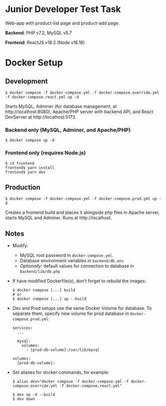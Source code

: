 # Junior Developer Test Task

Web-app with product-list page and product-add page.

**Backend**: PHP v7.2, MySQL v5.7

**Frontend**: ReactJS v18.2 (Node v16.18)

# Docker Setup

## Development

```
$ docker compose -f docker-compose.yml -f docker-compose.override.yml -f docker-compose.react.yml up -d
```

Starts MySQL, Adminer (for database management, at http://localhost:8080), Apache/PHP server with backend API, and React DevServer at http://localhost:5173.

### Backend only (MySQL, Adminer, and Apache/PHP)

```
$ docker compose up -d
```

### Frontend only (requires Node.js)

```
$ cd frontend
frontend$ yarn install
frontend$ yarn dev
```

## Production

```
$ docker compose -f docker-compose.yml -f docker-compose.prod.yml up -d
```

Creates a frontend build and places it alongside php files in Apache server, starts MySQL and Adminer. Runs at http://localhost.

## Notes

- Modify:

  - MySQL root password in `docker-compose.yml`.
  - Database environment variables in `backend/db.env`
  - _Optionally_: default values for connection to database in `backend/lib/db.php`

- If have modified Dockerfile(s), don't forget to rebuild the images:

  ```
  $ docker compose [...] build
  # or
  $ docker compose [...] up --build
  ```

- Dev and Prod setups use the same Docker Volume for database. To separate them, specify new volume for prod database in `docker-compose.prod.yml`:

  ```
  services:
    ...

    mysql:
      volumes:
        - [prod-db-volume]:/var/lib/mysql

  volumes:
    [prod-db-volume]:
  ```

- Set aliases for docker commands, for example:

  ```
  $ alias dev="docker compose -f docker-compose.yml -f docker-compose.override.yml -f docker-compose.react.yml"

  $ dev up -d --build
  $ dev down
  ```
